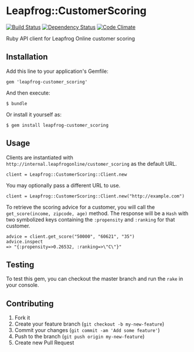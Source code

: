 # Leapfrog::CustomerScoring

[![Build Status](https://travis-ci.org/paulnsorensen/leapfrog-customer_scoring.png)](https://travis-ci.org/paulnsorensen/leapfrog-customer_scoring)
[![Dependency Status](https://gemnasium.com/paulnsorensen/leapfrog-customer_scoring.png)](https://gemnasium.com/paulnsorensen/leapfrog-customer_scoring)
[![Code Climate](https://codeclimate.com/github/paulnsorensen/leapfrog-customer_scoring.png)](https://codeclimate.com/github/paulnsorensen/leapfrog-customer_scoring)


Ruby API client for Leapfrog Online customer scoring

## Installation

Add this line to your application's Gemfile:

    gem 'leapfrog-customer_scoring'

And then execute:

    $ bundle

Or install it yourself as:

    $ gem install leapfrog-customer_scoring

## Usage

Clients are instantiated with `http://internal.leapfrogonline/customer_scoring` as the default URL. 

    client = Leapfrog::CustomerScoring::Client.new

You may optionally pass a different URL to use.

    client = Leapfrog::CustomerScoring::Client.new("http://example.com")

To retrieve the scoring advice for a customer, you will call the `get_score(income, zipcode, age)` method. The response will be a `Hash` with two symbolized keys containing the `:propensity` and `:ranking` for that customer.

    advice = client.get_score("50000", "60621", "35")
    advice.inspect
    => "{:propensity=>0.26532, :ranking=>\"C\"}"

## Testing

To test this gem, you can checkout the master branch and run the `rake`
in your console.

## Contributing

1. Fork it
2. Create your feature branch (`git checkout -b my-new-feature`)
3. Commit your changes (`git commit -am 'Add some feature'`)
4. Push to the branch (`git push origin my-new-feature`)
5. Create new Pull Request
